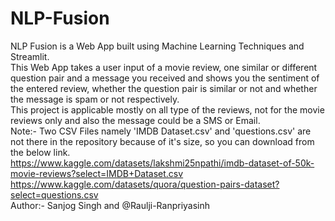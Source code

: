 # NLP-Fusion
NLP Fusion is a Web App built using Machine Learning Techniques and Streamlit.<br>
This Web App takes a user input of a movie review, one similar or different question pair and a message you received and shows you the sentiment of the entered review, whether the question pair is similar or not and whether the message is spam or not respectively.<br>
This project is applicable mostly on all type of the reviews, not for the movie reviews only and also the message could be a SMS or Email.<br>
Note:- Two CSV Files namely 'IMDB Dataset.csv' and 'questions.csv' are not there in the repository because of it's size, so you can download from the below link.<br>
https://www.kaggle.com/datasets/lakshmi25npathi/imdb-dataset-of-50k-movie-reviews?select=IMDB+Dataset.csv<br>
https://www.kaggle.com/datasets/quora/question-pairs-dataset?select=questions.csv<br>
Author:- Sanjog Singh and @Raulji-Ranpriyasinh
